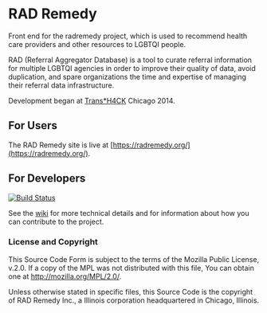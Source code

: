 # RAD Remedy

Front end for the radremedy project, which is used to recommend health care providers and other resources to LGBTQI people.

RAD (Referral Aggregator Database) is a tool to curate referral information for multiple LGBTQI agencies in order to improve their quality of data, avoid duplication, and spare organizations the time and expertise of managing their referral data infrastructure.

Development began at [Trans*H4CK](http://www.transhack.org/) Chicago 2014.

## For Users

The RAD Remedy site is live at [https://radremedy.org/](https://radremedy.org/).

## For Developers

[![Build Status](https://travis-ci.org/radremedy/radremedy.svg)](https://travis-ci.org/radremedy/radremedy)

See the [wiki](https://github.com/radremedy/radremedy/wiki) for more technical details and for information about how you can contribute to the project.

### License and Copyright

This Source Code Form is subject to the terms of the Mozilla Public License, v.2.0.
If a copy of the MPL was not distributed with this file, You can obtain one at http://mozilla.org/MPL/2.0/.

Unless otherwise stated in specific files, this Source Code is the copyright of RAD Remedy Inc., a Illinois corporation headquartered in Chicago, Illinois.
